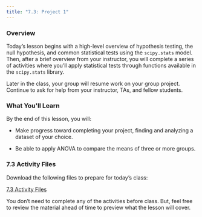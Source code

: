 ```yaml
---
title: "7.3: Project 1"
---
```

<img style="display: none;" src="https://static.bc-edx.com/data/dl-1-2/m7/lms/img/banner.jpg" alt="lesson banner" />

### Overview

Today’s lesson begins with a high-level overview of hypothesis testing, the null hypothesis, and common statistical tests using the `scipy.stats` model. Then, after a brief overview from your instructor, you will complete a series of activities where you’ll apply statistical tests through functions available in the `scipy.stats` library.

Later in the class, your group will resume work on your group project. Continue to ask for help from your instructor, TAs, and fellow students.

### What You'll Learn

By the end of this lesson, you will:

* Make progress toward completing your project, finding and analyzing a dataset of your choice.

* Be able to apply ANOVA to compare the means of three or more groups.

### 7.3 Activity Files

Download the following files to prepare for today’s class:

[7.3 Activity Files](https://static.bc-edx.com/data/dl-1-2/m7/lms/activities/Class_3_Activities.zip)

You don’t need to complete any of the activities before class. But, feel free to review the material ahead of time to preview what the lesson will cover.
